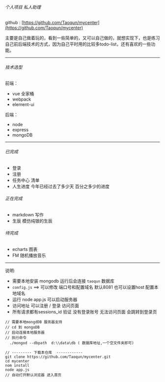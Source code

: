 ###### 个人项目 私人助理

github : [https://github.com/Taoqun/mycenter](https://github.com/Taoqun/mycenter)

主要是自己做着玩的，看到一些简单的，又可以自己做的，就想实现下，也是练习自己前后端技术的方式，因为自己平时用的比较多todo-list，还有喜欢的一些功能。

-----------
###### 技术选型
前端：
- vue 全家桶
- webpack
- element-ui

后端：
- node
- express
- mongoDB

--------------

###### 已完成
- 登录
- 注册
- 任务中心 清单
- 人生进度 今年已经过去了多少天 百分之多少的进度

###### 正在完成

- markdown 写作
- 生辰  模仿纯银的生辰

###### 待完成
- echarts 图表
- FM 随机播放音乐

---------------
说明:
- 需要本地安装 mongodb 运行后会连接 `taoqun` 数据库
- `config.js`  ==>  可以修改 端口号和配置域名 默认8081  也可以设置host 配置本地域名
- 运行 node app.js 可以启动服务器
- 访问地址 可以注册 / 登录 访问页面
- 所有请求都有sessions_id 验证 没有登录账号 无法访问页面 会跳转到登录页


```
// 需要本地mongdDB 服务器支持
// cd 到 mongoDB
// 启动连接本地服务器
// 执行命令
  ./mongod --dbpath  d:\\data\db ( 数据库地址,一个空文件夹即可)
```

```
// --------- 下载本仓库  ------------
git clone https://github.com/Taoqun/mycenter.git
cd mycenter
nom install
node app.js
// 自动打开默认浏览器 进入首页
```
